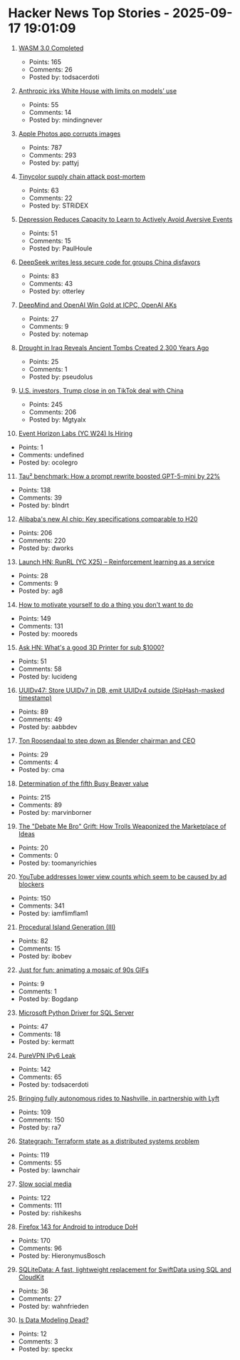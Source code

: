 # Hacker News Top Stories - 2025-09-17 19:01:09

1. [WASM 3.0 Completed](https://webassembly.org/news/2025-09-17-wasm-3.0/)
   - Points: 165
   - Comments: 26
   - Posted by: todsacerdoti

2. [Anthropic irks White House with limits on models’ use](https://www.semafor.com/article/09/17/2025/anthropic-irks-white-house-with-limits-on-models-uswhite-house-with-limits-on-models-use)
   - Points: 55
   - Comments: 14
   - Posted by: mindingnever

3. [Apple Photos app corrupts images](https://tenderlovemaking.com/2025/09/17/apple-photos-app-corrupts-images/)
   - Points: 787
   - Comments: 293
   - Posted by: pattyj

4. [Tinycolor supply chain attack post-mortem](https://sigh.dev/posts/ctrl-tinycolor-post-mortem/)
   - Points: 63
   - Comments: 22
   - Posted by: STRiDEX

5. [Depression Reduces Capacity to Learn to Actively Avoid Aversive Events](https://www.eneuro.org/content/12/9/ENEURO.0034-25.2025)
   - Points: 51
   - Comments: 15
   - Posted by: PaulHoule

6. [DeepSeek writes less secure code for groups China disfavors](https://www.washingtonpost.com/technology/2025/09/16/deepseek-ai-security/)
   - Points: 83
   - Comments: 43
   - Posted by: otterley

7. [DeepMind and OpenAI Win Gold at ICPC, OpenAI AKs](https://codeforces.com/blog/entry/146536)
   - Points: 27
   - Comments: 9
   - Posted by: notemap

8. [Drought in Iraq Reveals Ancient Tombs Created 2,300 Years Ago](https://www.smithsonianmag.com/smart-news/severe-droughts-in-iraq-reveals-dozens-of-ancient-tombs-created-2300-years-ago-180987347/)
   - Points: 25
   - Comments: 1
   - Posted by: pseudolus

9. [U.S. investors, Trump close in on TikTok deal with China](https://www.wsj.com/tech/details-emerge-on-u-s-china-tiktok-deal-594e009f)
   - Points: 245
   - Comments: 206
   - Posted by: Mgtyalx

10. [Event Horizon Labs (YC W24) Is Hiring](https://www.ycombinator.com/companies/event-horizon-labs/jobs/U6oyyKZ-founding-engineer-at-event-horizon-labs)
   - Points: 1
   - Comments: undefined
   - Posted by: ocolegro

11. [Tau² benchmark: How a prompt rewrite boosted GPT-5-mini by 22%](https://quesma.com/blog/tau2-benchmark-improving-results-smaller-models/)
   - Points: 138
   - Comments: 39
   - Posted by: blndrt

12. [Alibaba's new AI chip: Key specifications comparable to H20](https://news.futunn.com/en/post/62202518/alibaba-s-new-ai-chip-unveiled-key-specifications-comparable-to)
   - Points: 206
   - Comments: 220
   - Posted by: dworks

13. [Launch HN: RunRL (YC X25) – Reinforcement learning as a service](https://runrl.com)
   - Points: 28
   - Comments: 9
   - Posted by: ag8

14. [How to motivate yourself to do a thing you don't want to do](https://ashleyjanssen.com/how-to-motivate-yourself-to-do-a-thing-you-dont-want-to-do/)
   - Points: 149
   - Comments: 131
   - Posted by: mooreds

15. [Ask HN: What's a good 3D Printer for sub $1000?](undefined)
   - Points: 51
   - Comments: 58
   - Posted by: lucideng

16. [UUIDv47: Store UUIDv7 in DB, emit UUIDv4 outside (SipHash-masked timestamp)](https://github.com/stateless-me/uuidv47)
   - Points: 89
   - Comments: 49
   - Posted by: aabbdev

17. [Ton Roosendaal to step down as Blender chairman and CEO](https://www.cgchannel.com/2025/09/ton-roosendaal-to-step-down-as-blender-chairman-and-ceo/)
   - Points: 29
   - Comments: 4
   - Posted by: cma

18. [Determination of the fifth Busy Beaver value](https://arxiv.org/abs/2509.12337)
   - Points: 215
   - Comments: 89
   - Posted by: marvinborner

19. [The "Debate Me Bro" Grift: How Trolls Weaponized the Marketplace of Ideas](https://www.techdirt.com/2025/09/17/the-debate-me-bro-grift-how-trolls-weaponized-the-marketplace-of-ideas/)
   - Points: 20
   - Comments: 0
   - Posted by: toomanyrichies

20. [YouTube addresses lower view counts which seem to be caused by ad blockers](https://9to5google.com/2025/09/16/youtube-lower-view-counts-ad-blockers/)
   - Points: 150
   - Comments: 341
   - Posted by: iamflimflam1

21. [Procedural Island Generation (III)](https://brashandplucky.com/2025/09/17/procedural-island-generation-iii.html)
   - Points: 82
   - Comments: 15
   - Posted by: ibobev

22. [Just for fun: animating a mosaic of 90s GIFs](https://alexplescan.com/posts/2025/09/15/gifs/)
   - Points: 9
   - Comments: 1
   - Posted by: Bogdanp

23. [Microsoft Python Driver for SQL Server](https://github.com/microsoft/mssql-python)
   - Points: 47
   - Comments: 18
   - Posted by: kermatt

24. [PureVPN IPv6 Leak](https://anagogistis.com/posts/purevpn-ipv6-leak/)
   - Points: 142
   - Comments: 65
   - Posted by: todsacerdoti

25. [Bringing fully autonomous rides to Nashville, in partnership with Lyft](https://waymo.com/blog/2025/09/waymo-is-coming-to-nashville-in-partnership-with-lyft)
   - Points: 109
   - Comments: 150
   - Posted by: ra7

26. [Stategraph: Terraform state as a distributed systems problem](https://stategraph.dev/blog/why-stategraph/)
   - Points: 119
   - Comments: 55
   - Posted by: lawnchair

27. [Slow social media](https://herman.bearblog.dev/slow-social-media/)
   - Points: 122
   - Comments: 111
   - Posted by: rishikeshs

28. [Firefox 143 for Android to introduce DoH](https://blog.mozilla.org/en/firefox/dns-android/)
   - Points: 170
   - Comments: 96
   - Posted by: HieronymusBosch

29. [SQLiteData: A fast, lightweight replacement for SwiftData using SQL and CloudKit](https://github.com/pointfreeco/sqlite-data)
   - Points: 36
   - Comments: 27
   - Posted by: wahnfrieden

30. [Is Data Modeling Dead?](https://www.confessionsofadataguy.com/is-data-modeling-dead/)
   - Points: 12
   - Comments: 3
   - Posted by: speckx

